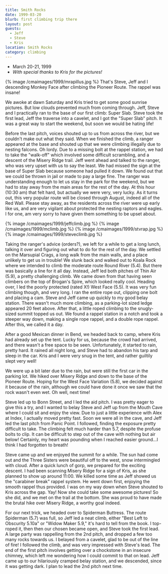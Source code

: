 ```yaml
---
title: Smith Rocks
date: 1999-03-20
blurb: first climbing trip there
layout: post
guests:
  - Jeff
  - Steve
  - Kris
location: Smith Rocks
category: climbing
---
```


* March 20-21, 1999
* *With special thanks to Kris for the pictures!*



{% image /cmaimages/1999/mrapillus.jpg %}
That's Steve, Jeff and I descending Monkey
Face after climbing the Pioneer Route. The rappel was insane!

We awoke at dawn Saturday and Kris tried to get some good sunrise pictures. But
low clouds prevented much from coming through. Jeff, Steve and I practically
ran to the base of our first climb: Super Slab. Steve took the first lead, Jeff
the traverse into a cavelet, and I got the "Super Slab" pitch. It was a great way
to start the weekend, but soon we would be hating life!


Before the last pitch, voices shouted up to us from across the river, but we
couldn't make out what they said. When we finished the climb, a ranger appeared at
the base and shouted up that we were climbing illegally due to nesting falcons.
Oh lordy. Due to a missing bolt at the rappel station, we had to take the       "walk-off"
which involved some difficult scrambling, and a descent of the Misery Ridge
trail. Jeff went ahead and talked to the ranger, who was very upset with us to
say the least. We had missed the sign at the base of Super Slab because someone
had pulled it down. We found out that we could be thrown in jail or made to 
pay a large fine. The ranger was understanding enough to let us stay in the park
for the weekend, but we had to stay away from the main areas for the rest of the
day. At this hour (10:30 am) that felt hard, but actually we were very, very
lucky. As it turns out, this very popular route will be closed through August,
indeed all of the Red Wall. Please stay away, as the residents across the river
were up early like us, and are very vigilant about protected the nesting raptors
and eagles. I for one, am very sorry to have given them something to be upset about.

{% image /cmaimages/1999/jeffclimb.jpg %}
{% image /cmaimages/1999/mclimb.jpg %}
{% image /cmaimages/1999/stvrap.jpg %}
{% image /cmaimages/1999/steveclimb.jpg %}

Taking the ranger's advice (orders?), we left for a while to get a long lunch, talking
it over and figuring out what to do for the rest of the day. We settled on the
Marsupial Crags, a long walk from the main walls, and a place unlikely to get us
in trouble! We slunk back and walked out to Koala Rock where we intended to climb
the moderate route Round River (5.4). But there was basically a line for it all
day. Instead, Jeff led both pitches of Thin Air (5.9), a pretty challenging
climb. We came down from that having seen climbers on the top of Brogan's Spire,
which looked really cool. Heading over, I led the poorly protected (rated X!)
West Face (5.5). It was very fun climbing though, and very long. I ran the
entire rope out, clipping one bolt and placing a cam. Steve and Jeff came
up quickly to my good belay station. There wasn't much more climbing, as a
parking-lot sized ledge appeared 20 feet above. After that, a little roped
climbing to the snugly-sized summit topped us out. We found a rappel station
in a notch and took a steeper way down, making a single rope rappel, and a
double rope rappel. After this, we called it a day.


After a good Mexican dinner in Bend, we headed back to camp, where Kris
had already set up the tent. Lucky for us, because the crowd had arrived,
and there wasn't a free space to be seen. Unfortunately, it started to
rain, pretty hard. It rained all night long, and Steve had to abandon
his tarp and sleep in the car. Kris and I were very snug in the tent,
and rather guiltily slept very well!


We were up a bit later due to the rain, but were still the first car
in the parking lot. We hiked over Misery Ridge and down to the base of
the Pioneer Route. Hoping for the West Face Variation (5.8), we decided against it
because of the rain, although we could have done it once we saw that the
rock wasn't even wet. Oh well, next time!

Steve led up to Bonn Street, and I led the aid pitch. I was pretty eager to
give this a try, and I wanted to belay Steve and Jeff up from the Mouth
Cave where I could sit and enjoy the view. Due to just a little experience
with Alex at Index, I actually moved pretty fast. Soon we were all in the
cave, and Jeff led the last pitch from Panic Point. I followed, finding
the exposure pretty difficult to take. The climbing felt much harder than
5.7, despite the profuse bolts to clip. It can be difficult to step out
of the cave with nothing but air below! Certainly, my heart was pounding
when I reached easier ground...I think I had forgotten to breath!



Steve came up and we enjoyed the summit for a while. The sun had come out
and the Three Sisters were beautiful off to the west, snow intermingled with
cloud. After a quick lunch of gorp, we prepared for the exciting descent.
I had been scanning Misery Ridge for a sign of Kris, as she planned to show
up around 11:00. We killed some time as Jeff showed us the "carabiner break"
rappel system. He went down first, enjoying the smooth rappel thus provided.
I was on my way down when Steve shouted to Kris across the gap. Yay! Now
she could take some awesome pictures! So she did, and we met on the trail
at the bottom. She was proud to have made the brutal hike over Misery
Ridge, a worthy goal indeed.


For our next trick, we headed over to Spiderman Buttress. The route Spiderman (5.7) was
full, so Jeff led a neat climb, either "Best Left to Obscurity 5.10a" or
"Widow Maker 5.9," it's hard to tell from the book. I top-roped it, then
then our chosen became open, and Steve took the first lead.
A large party was rappelling from the 2nd pitch, and dropped a few too many
rocks towards us. I belayed from a cavelet, glad to be out of the line of
fire! I followed the climb, and was very impressed with Steve's lead. The
end of the first pitch involves getting over a chockstone in an insecure
chimney, which left me wondering how I could commit to that on lead.
Jeff came up to our hilariously cramped belay station, and we descended,
since it was getting dark. I plan to lead the 2nd pitch next time.





